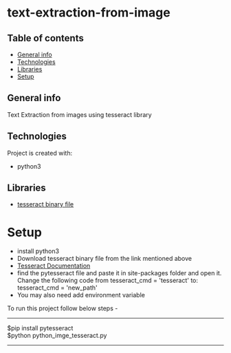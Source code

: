 # text-extraction-from-image

## Table of contents

- [General info](#general-info)
- [Technologies](#technologies)
- [Libraries](#libraries)
- [Setup](#setup)

## General info

Text Extraction from images using tesseract library

## Technologies

Project is created with:

- python3

## Libraries

- [tesseract binary file](https://github.com/UB-Mannheim/tesseract/wiki)

# Setup

- install python3
- Download tesseract binary file from the link mentioned above
- [Tesseract Documentation](https://tesseract-ocr.github.io/)
- find the pytesseract file and paste it in site-packages folder and open it. Change the following code from tesseract_cmd = 'tesseract' to: tesseract_cmd = 'new_path'
- You may also need add environment variable

To run this project follow below steps -

---

$pip install pytesseract\
$python python_imge_tesseract.py

---
